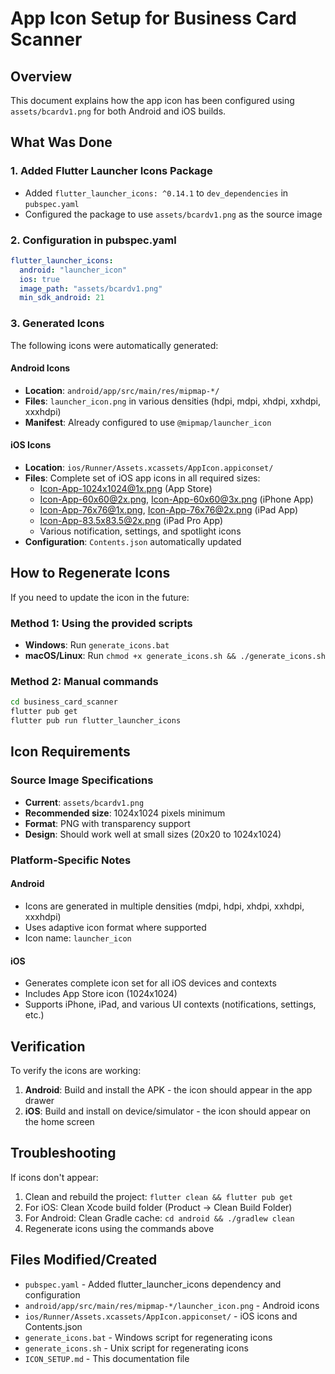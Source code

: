 # App Icon Setup for Business Card Scanner

## Overview
This document explains how the app icon has been configured using `assets/bcardv1.png` for both Android and iOS builds.

## What Was Done

### 1. Added Flutter Launcher Icons Package
- Added `flutter_launcher_icons: ^0.14.1` to `dev_dependencies` in `pubspec.yaml`
- Configured the package to use `assets/bcardv1.png` as the source image

### 2. Configuration in pubspec.yaml
```yaml
flutter_launcher_icons:
  android: "launcher_icon"
  ios: true
  image_path: "assets/bcardv1.png"
  min_sdk_android: 21
```

### 3. Generated Icons
The following icons were automatically generated:

#### Android Icons
- **Location**: `android/app/src/main/res/mipmap-*/`
- **Files**: `launcher_icon.png` in various densities (hdpi, mdpi, xhdpi, xxhdpi, xxxhdpi)
- **Manifest**: Already configured to use `@mipmap/launcher_icon`

#### iOS Icons
- **Location**: `ios/Runner/Assets.xcassets/AppIcon.appiconset/`
- **Files**: Complete set of iOS app icons in all required sizes:
  - Icon-App-1024x1024@1x.png (App Store)
  - Icon-App-60x60@2x.png, Icon-App-60x60@3x.png (iPhone App)
  - Icon-App-76x76@1x.png, Icon-App-76x76@2x.png (iPad App)
  - Icon-App-83.5x83.5@2x.png (iPad Pro App)
  - Various notification, settings, and spotlight icons
- **Configuration**: `Contents.json` automatically updated

## How to Regenerate Icons

If you need to update the icon in the future:

### Method 1: Using the provided scripts
- **Windows**: Run `generate_icons.bat`
- **macOS/Linux**: Run `chmod +x generate_icons.sh && ./generate_icons.sh`

### Method 2: Manual commands
```bash
cd business_card_scanner
flutter pub get
flutter pub run flutter_launcher_icons
```

## Icon Requirements

### Source Image Specifications
- **Current**: `assets/bcardv1.png`
- **Recommended size**: 1024x1024 pixels minimum
- **Format**: PNG with transparency support
- **Design**: Should work well at small sizes (20x20 to 1024x1024)

### Platform-Specific Notes

#### Android
- Icons are generated in multiple densities (mdpi, hdpi, xhdpi, xxhdpi, xxxhdpi)
- Uses adaptive icon format where supported
- Icon name: `launcher_icon`

#### iOS
- Generates complete icon set for all iOS devices and contexts
- Includes App Store icon (1024x1024)
- Supports iPhone, iPad, and various UI contexts (notifications, settings, etc.)

## Verification

To verify the icons are working:

1. **Android**: Build and install the APK - the icon should appear in the app drawer
2. **iOS**: Build and install on device/simulator - the icon should appear on the home screen

## Troubleshooting

If icons don't appear:
1. Clean and rebuild the project: `flutter clean && flutter pub get`
2. For iOS: Clean Xcode build folder (Product → Clean Build Folder)
3. For Android: Clean Gradle cache: `cd android && ./gradlew clean`
4. Regenerate icons using the commands above

## Files Modified/Created

- `pubspec.yaml` - Added flutter_launcher_icons dependency and configuration
- `android/app/src/main/res/mipmap-*/launcher_icon.png` - Android icons
- `ios/Runner/Assets.xcassets/AppIcon.appiconset/` - iOS icons and Contents.json
- `generate_icons.bat` - Windows script for regenerating icons
- `generate_icons.sh` - Unix script for regenerating icons
- `ICON_SETUP.md` - This documentation file 